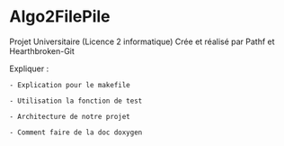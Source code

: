 # Algo2FilePile
Projet Universitaire (Licence 2 informatique)
Crée et réalisé par Pathf et Hearthbroken-Git

Expliquer :

	- Explication pour le makefile

	- Utilisation la fonction de test

	- Architecture de notre projet

	- Comment faire de la doc doxygen
